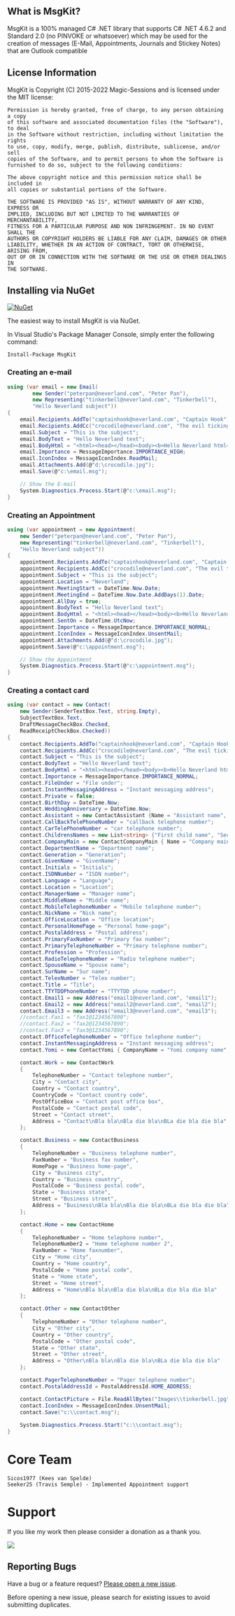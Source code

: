 ## What is MsgKit?

MsgKit is a 100% managed C# .NET library that supports C# .NET 4.6.2 and Standard 2.0 (no PINVOKE or whatsoever) which may be used for the creation of messages (E-Mail, Appointments, Journals and Stickey Notes) that are Outlook compatible

## License Information

MsgKit is Copyright (C) 2015-2022 Magic-Sessions and is licensed under the MIT license:

    Permission is hereby granted, free of charge, to any person obtaining a copy
    of this software and associated documentation files (the "Software"), to deal
    in the Software without restriction, including without limitation the rights
    to use, copy, modify, merge, publish, distribute, sublicense, and/or sell
    copies of the Software, and to permit persons to whom the Software is
    furnished to do so, subject to the following conditions:

    The above copyright notice and this permission notice shall be included in
    all copies or substantial portions of the Software.

    THE SOFTWARE IS PROVIDED "AS IS", WITHOUT WARRANTY OF ANY KIND, EXPRESS OR
    IMPLIED, INCLUDING BUT NOT LIMITED TO THE WARRANTIES OF MERCHANTABILITY,
    FITNESS FOR A PARTICULAR PURPOSE AND NON INFRINGEMENT. IN NO EVENT SHALL THE
    AUTHORS OR COPYRIGHT HOLDERS BE LIABLE FOR ANY CLAIM, DAMAGES OR OTHER
    LIABILITY, WHETHER IN AN ACTION OF CONTRACT, TORT OR OTHERWISE, ARISING FROM,
    OUT OF OR IN CONNECTION WITH THE SOFTWARE OR THE USE OR OTHER DEALINGS IN
    THE SOFTWARE.

## Installing via NuGet

[![NuGet](https://img.shields.io/nuget/v/MSGKit.svg?style=flat-square)](https://www.nuget.org/packages/MSGKit)

The easiest way to install MsgKit is via NuGet.

In Visual Studio's Package Manager Console, simply enter the following command:

    Install-Package MsgKit 

### Creating an e-mail

```csharp
using (var email = new Email(
        new Sender("peterpan@neverland.com", "Peter Pan"),
        new Representing("tinkerbell@neverland.com", "Tinkerbell"),
        "Hello Neverland subject"))
{
    email.Recipients.AddTo("captainhook@neverland.com", "Captain Hook");
    email.Recipients.AddCc("crocodile@neverland.com", "The evil ticking crocodile");
    email.Subject = "This is the subject";
    email.BodyText = "Hello Neverland text";
    email.BodyHtml = "<html><head></head><body><b>Hello Neverland html</b></body></html>";
    email.Importance = MessageImportance.IMPORTANCE_HIGH;
    email.IconIndex = MessageIconIndex.ReadMail;
    email.Attachments.Add(@"d:\crocodile.jpg");
    email.Save(@"c:\email.msg");

    // Show the E-mail
    System.Diagnostics.Process.Start(@"c:\email.msg");
}
```

### Creating an Appointment

```csharp
using (var appointment = new Appointment(
    new Sender("peterpan@neverland.com", "Peter Pan"),
    new Representing("tinkerbell@neverland.com", "Tinkerbell"),
    "Hello Neverland subject")) 
{
    appointment.Recipients.AddTo("captainhook@neverland.com", "Captain Hook");
    appointment.Recipients.AddCc("crocodile@neverland.com", "The evil ticking crocodile");
    appointment.Subject = "This is the subject";
    appointment.Location = "Neverland";
    appointment.MeetingStart = DateTime.Now.Date;
    appointment.MeetingEnd = DateTime.Now.Date.AddDays(1).Date;
    appointment.AllDay = true;
    appointment.BodyText = "Hello Neverland text";
    appointment.BodyHtml = "<html><head></head><body><b>Hello Neverland html</b></body></html>";
    appointment.SentOn = DateTime.UtcNow;
    appointment.Importance = MessageImportance.IMPORTANCE_NORMAL;
    appointment.IconIndex = MessageIconIndex.UnsentMail;
    appointment.Attachments.Add(@"d:\crocodile.jpg");
    appointment.Save(@"c:\appointment.msg");

    // Show the Appointment
    System.Diagnostics.Process.Start(@"c:\appointment.msg");
}
```

### Creating a contact card

```csharp
using (var contact = new Contact(
    new Sender(SenderTextBox.Text, string.Empty),
    SubjectTextBox.Text,
    DraftMessageCheckBox.Checked,
    ReadReceiptCheckBox.Checked))
{
    contact.Recipients.AddTo("captainhook@neverland.com", "Captain Hook");
    contact.Recipients.AddCc("crocodile@neverland.com", "The evil ticking crocodile");
    contact.Subject = "This is the subject";
    contact.BodyText = "Hello Neverland text";
    contact.BodyHtml = "<html><head></head><body><b>Hello Neverland html</b></body></html>"
    contact.Importance = MessageImportance.IMPORTANCE_NORMAL;
    contact.FileUnder = "File under";
    contact.InstantMessagingAddress = "Instant messaging address";
    contact.Private = false;
    contact.BirthDay = DateTime.Now;
    contact.WeddingAnniversary = DateTime.Now;
    contact.Assistant = new ContactAssistant {Name = "Assistant name", TelephoneNumber = "Assistant telephone number"};
    contact.CallBackTelePhoneNumber = "callback telephone number";
    contact.CarTelePhoneNumber = "car telephone number";
    contact.ChildrensNames = new List<string> {"First child name", "Second child name", "Third child name"};
    contact.CompanyMain = new ContactCompanyMain { Name = "Company main name", TelephoneNumber = "Company main telephone number"};
    contact.DepartmentName = "Department name";
    contact.Generation = "Generation";
    contact.GivenName = "GivenName";
    contact.Initials = "Initials";
    contact.ISDNNumber = "ISDN number";
    contact.Language = "Language";
    contact.Location = "Location";
    contact.ManagerName = "Manager name";
    contact.MiddleName = "Middle name";
    contact.MobileTelephoneNumber = "Mobile telephone number";
    contact.NickName = "Nick name";
    contact.OfficeLocation = "Office location";
    contact.PersonalHomePage = "Personal home-page";
    contact.PostalAddress = "Postal address";
    contact.PrimaryFaxNumber = "Primary fax number";
    contact.PrimaryTelephoneNumber = "Primary telephone number";
    contact.Profession = "Profession";
    contact.RadioTelephoneNumber = "Radio telephone number";
    contact.SpouseName = "Spouse name";
    contact.SurName = "Sur name";
    contact.TelexNumber = "Telex number";
    contact.Title = "Title";
    contact.TTYTDDPhoneNumber = "TTYTDD phone number";
    contact.Email1 = new Address("email1@neverland.com", "email1");
    contact.Email2 = new Address("email2@neverland.com", "email2");
    contact.Email3 = new Address("email3@neverland.com", "email3");
    //contact.Fax1 = "fax1@1234567890";
    //contact.Fax2 = "fax2@1234567890";
    //contact.Fax3 = "fax3@1234567890";
    contact.OfficeTelephoneNumber = "Office telephone number";
    contact.InstantMessagingAddress = "Instant messaging address";
    contact.Yomi = new ContactYomi { CompanyName = "Yomi company name", FirstName = "Yomi first name", LastName = "Yomi last name"};

    contact.Work = new ContactWork
    {
        TelephoneNumber = "Contact telephone number",
        City = "Contact city",
        Country = "Contact country",
        CountryCode = "Contact country code",
        PostOfficeBox = "Contact post office box",
        PostalCode = "Contact postal code",
        Street = "Contact street",
        Address = "Contact\nBla bla\nBla die bla\nBLa die bla die bla"
    };

    contact.Business = new ContactBusiness
    {
        TelephoneNumber = "Business telephone number",
        FaxNumber = "Business fax number",
        HomePage = "Business home-page",
        City = "Business city",
        Country = "Business country",
        PostalCode = "Business postal code",
        State = "Business state",
        Street = "Business street",
        Address = "Business\nBla bla\nBla die bla\nBLa die bla die bla"
    };

    contact.Home = new ContactHome
    {
        TelephoneNumber = "Home telephone number",
        TelephoneNumber2 = "Home telephone number 2",
        FaxNumber = "Home faxnumber",
        City = "Home city",
        Country = "Home country",
        PostalCode = "Home postal code",
        State = "Home state",
        Street = "Home street",
        Address = "Home\nBla bla\nBla die bla\nBLa die bla die bla"
    };

    contact.Other = new ContactOther
    {
        TelephoneNumber = "Other telephone number",
        City = "Other city",
        Country = "Other country",
        PostalCode = "Other postal code",
        State = "Other state",
        Street = "Other street",
        Address = "Other\nBla bla\nBla die bla\nBLa die bla die bla"
    };

    contact.PagerTelephoneNumber = "Pager telephone number";
    contact.PostalAddressId = PostalAddressId.HOME_ADDRESS;

    contact.ContactPicture = File.ReadAllBytes("Images\\tinkerbell.jpg");
    contact.IconIndex = MessageIconIndex.UnsentMail;
    contact.Save("c:\\contact.msg");
    
    System.Diagnostics.Process.Start("c:\\contact.msg");
}
```
Core Team
=========
    Sicos1977 (Kees van Spelde)
    Seeker25 (Travis Semple) - Implemented Appointment support

Support
=======
If you like my work then please consider a donation as a thank you.

<a href="https://www.paypal.com/cgi-bin/webscr?cmd=_s-xclick&hosted_button_id=NS92EXB2RDPYA" target="_blank"><img src="https://www.paypalobjects.com/en_US/i/btn/btn_donate_LG.gif" /></a>

## Reporting Bugs

Have a bug or a feature request? [Please open a new issue](https://github.com/Sicos1977/MsgKit/issues).

Before opening a new issue, please search for existing issues to avoid submitting duplicates.
